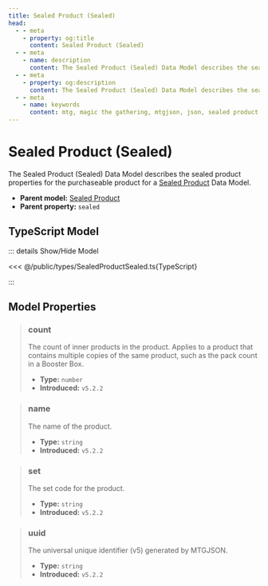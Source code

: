 ```yaml
---
title: Sealed Product (Sealed)
head:
  - - meta
    - property: og:title
      content: Sealed Product (Sealed)
  - - meta
    - name: description
      content: The Sealed Product (Sealed) Data Model describes the sealed product properties for the purchaseable product of a Set Data Model.
  - - meta
    - property: og:description
      content: The Sealed Product (Sealed) Data Model describes the sealed product properties for the purchaseable product of a Set Data Model.
  - - meta
    - name: keywords
      content: mtg, magic the gathering, mtgjson, json, sealed product sealed
---
```


# Sealed Product (Sealed)

The Sealed Product (Sealed) Data Model describes the sealed product properties for the purchaseable product for a [Sealed Product](/data-models/sealed-product/) Data Model.

- **Parent model:** [Sealed Product](/data-models/sealed-product/)
- **Parent property:** `sealed`

## TypeScript Model

::: details Show/Hide Model

<<< @/public/types/SealedProductSealed.ts{TypeScript}

:::

## Model Properties

> ### count
>
> The count of inner products in the product. Applies to a product that contains multiple copies of the same product, such as the pack count in a Booster Box.
>
> - **Type:** `number`
> - **Introduced:** `v5.2.2`

> ### name
>
> The name of the product.
>
> - **Type:** `string`
> - **Introduced:** `v5.2.2`

> ### set
>
> The set code for the product.
>
> - **Type:** `string`
> - **Introduced:** `v5.2.2`

> ### uuid
>
> The universal unique identifier (v5) generated by MTGJSON.
>
> - **Type:** `string`
> - **Introduced:** `v5.2.2`
